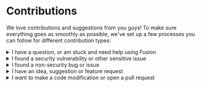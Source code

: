 # Contributions

We love contributions and suggestions from you guys! To make sure everything goes as smoothly as possible, we've set up a few processes you can follow for different contribution types:

<!----------------------------------------------------------------------------->

<details>
<summary>I have a question, or am stuck and need help using Fusion</summary>
<br>
Don't open an issue to ask a question - see our
<a href="https://elttob.github.io/Fusion/tutorials/#where-to-get-help">Get Started page</a>
to find places to get help! Our communities are always happy to help out new people 🙂
<hr>
</details>

<!----------------------------------------------------------------------------->

<details>
<summary>I found a security vulnerability or other sensitive issue</summary>
<br>
Please use our [vulnerability reporting process](./SECURITY.md). Do not openly
disclose sensitive bugs, issues or vulnerabilities - this is dangerous!
<hr>
</details>

<!----------------------------------------------------------------------------->
<details>
<summary>I found a non-security bug or issue</summary>
<br>
Here's our bug reporting process - you can click any step
for more info:

<details>
<summary>Check - are you the first person to report it?</summary>
<ul>
<li>Make sure to search for open issues *and* closed issues - it's possible
the behaviour you're reporting is not actually a bug, that someone else
opened an issue about it and then that issue was subsequently closed.</li>
<li>If an issue is found to be a duplicate, it is closed right away. We don't
want to split discussion about an issue across multiple locations.</li>
<li>If an issue was closed due to it being fixed, you may still open a new
issue describing the new regression.</li>
</ul>
</details>

<details>
<summary>Open a new GitHub issue, describing the bug</summary>
<ul>
<li>Your title should be clear, concise, and adequately summarise the issue.
Titles like 'Why is this broken?' and 'my code doesn't work' aren't helpful.</li>
<li>Include as much relevant information as possible. We can't diagnose the
issue if we don't know anything about it.</li>
<li>Please include simple, clear and easy-to-follow reproduction steps. You
can include a .rbxl file if you think it'd help us reproduce the issue!</li>
</ul>
</details>

<details>
<summary>We'll work with you to solve it</summary>
<ul>
<li>Bugs start out labelled as <b>'status: evaluating'</b>. This occurs as soon
as we notice the issue. At this stage, we have not verified the bug for
ourselves.</li>
<li>When the bug is verified, it will be labelled as <b>'status: needs design'</b>.
We'll start a discussion about how best to fix it.</li>
<li>Once a solution has been identified and approved. it will be labelled as
<b>'status: approved'</b></li>
<li>We'll close the issue once the fix is implemented in Fusion!</li>
</ul>
</details>

<hr>

A couple notes on etiquette:
<ul>
<li>Be patient - all project maintainers are voluteers, so it will likely take
some time to respond.</li>
<li>Don't bump or chase up your issue - commenting 'Any updates on this?' does
not add value to the conversation, and only clutters the issue.</li>
</ul>
<hr>
</details>

<!----------------------------------------------------------------------------->

<details>
<summary>I have an idea, suggestion or feature request</summary>
<br>
Here's our feature request process - you can click any step for more info:

<details>
<summary>Check - are you the first person to suggest it?</summary>
<ul>
<li>Make sure to search for open issues *and* closed issues - it's possible
your idea was already suggested and rejected. If you have a substantial case
for why it should not have been rejected, feel free to add to the existing
issue with your thoughts.</li>
<li>If an issue is found to be a duplicate, it is closed right away. We don't
want to split discussion about an issue across multiple locations.</li>
</ul>
</details>

<details>
<summary>Open a new GitHub issue, describing the feature request</summary>
<ul>
<li>Your title should be clear, concise, and adequately summarise the idea.</li>
<li>Avoid exclusively talking about specific solutions to problems - your
feature request should describe the general case for why a feature should be
added. Focus on who your feature request would help, when it would help them
and why.</li>
<li>That said, please feel free to suggest hypothetical API designs, as long
as they're not the focus. Remember that we value APIs that are as simple and
low-tech as possible!</li>
</ul>
</details>

<details>
<summary>We'll work with you to develop it further</summary>
<ul>
<li>Requests start out labelled as <b>'status: evaluating'</b>. This occurs
as soon as we notice the issue. At this stage, we are gathering community
sentiment and evaluating whether the idea fits well with Fusion.</li>
<li>If we like the general idea, it will be labelled as <b>'status: needs design'</b>
This means we would like to include your suggestion, but don't have a solid idea
of how it should look and function in Fusion.</li>
<li>Once a design has been discussed and approved. it will be labelled as
<b>'status: approved'</b></li>
<li>We'll close the issue once the feature is implemented in Fusion!</li>
</ul>
</details>

<hr>

New features are hard to get right! To help you design your feature request, we
have some tips you could consider:

<details>
<summary>Design for declarative coding</summary>
Fusion is designed around <i>declarative code</i>; an end user of Fusion should
be able to describe what they want to happen, without specifying how exactly the
computer should get there. 

The more that Fusion can figure out on it's own, the better it usually is for
the developer.
</details>

<details>
<summary>Guide developers towards faster code</summary>
Sometimes it's hard to read and write fast code - developers might choose
suboptimal coding patterns if the optimal code is hard to maintain.

Developers always appreciate features that let them write fast programs without
sacrificing readability or maintainability.
</details>

<details>
<summary>Make it harder to mess up</summary>
Developers aren't perfect, and often make mistakes! The best features are those
which handle easy-to-mess-up stuff on behalf of the developer, and make any
developer mistakes obvious and easy to fix.
</details>

<details>
<summary>Keep developers' code easy to read</summary>
Code is written once, but it's read and maintained perpetually. With this in
mind, always aim to reduce the effort needed to read and maintain code, even if
it's at the expense of some ease of writing.
</details>

<hr>

We also have some guidelines for what kind of features we tend to reject:

<details>
<summary>Overly specific features</summary>
Fusion works best as a flexible, general base that people can build their own
specific tooling on top of. Niche features often would be better served as part
of third party libraries.
</details>

<details>
<summary>Focused on writing code only / 'saving keystrokes'</summary>
We shouldn't look for ways to 'save keystrokes' because this often hurts code
readability. Code is written once, but reviewed and understood many times, so we
should optimise for that instead.
</details>

<details>
<summary>Depends on metatables / getfenv / magic features</summary>
It's almost always possible to express an idea with simple function and table
primitives; simpler implementations are less buggy, easier to understand for
maintainers and users, and often more performant.

(the one exception to this rule is garbage collection - while we don't
like relying on it, it's sometimes a necessary evil for the benefit of the
developer)
</details>
<hr>
</details>

<!----------------------------------------------------------------------------->

<details>
<summary>I want to make a code modification or open a pull request</summary>
<br>

While we do accept community pull requests, please observe that Fusion has a
very high bar for code and API quality. We're used by a lot of important people
and projects!

<hr>

Here's our code contributions process - you can click any step for more info:

<details>
<summary>Get your idea or bug approved before writing any code</summary>
<ul>
<li>While we appeciate the initiative to implement your own features in your own
time, we want to make sure everything in Fusion is well designed and considered.
Pull requests are not the best place to suggest new features suddenly!</li>
<li>Open an issue describing your feature request or bug report first (using the
guidelines from above), and make sure it gets <b>'status: approved'</b>.</li>
</ul>
</details>

<details>
<summary>Create a new branch and draft a pull request</summary>
<ul>
<li>It's good to describe what you're working on, why you're working on it and
what you aim to achieve with the pull request.</li>
<li>Keep your pull requests small and specifically targeted; for example, by
separating different features into different pull requests.</li>
<li>Doing this as early as possible means we can observe and comment on your
work as you go, enabling us to help you or to point out potential
shortcomings while it's still early on and easy to rectify.</li>
</ul>
</details>

<details>
<summary>Write your code</summary>
<ul>
<li>Make sure to read our <a href="./style-guide.md">style guide document</a>
and observe how code near your working area is written. Consistent code is much
easier to maintain, and avoids style arguments.</li>
<li>Stay focused - only make changes to what you set out to work on. If you want
to change other stuff, it's better to do in another pull request focused on that.</li>
</ul>
</details>

<details>
<summary>We'll review your changes</summary>
<ul>
<li>Nobody writes perfect code first time - we're all humans. You will almost
certainly be asked to make changes as part of this process, so please be
patient with us.</li>
<li>Feel to voice your opinion if you disagree with any suggested changes, but
keep it respectful and focused on the code, not the reviewer.</li>
<li>If we decide your pull request doesn't quite align with Fusion,
then we'll explain in as much detail as possible why we don't want to merge it.
Don't take this personally - some PRs are fantastic, but just in the wrong place
or proposed at the wrong time.</li>
<li>If your code passes code review, your changes will be approved. They may then
be merged into the main Fusion codebase at a later time.</li>
</ul>
</details>
<hr>
</details>